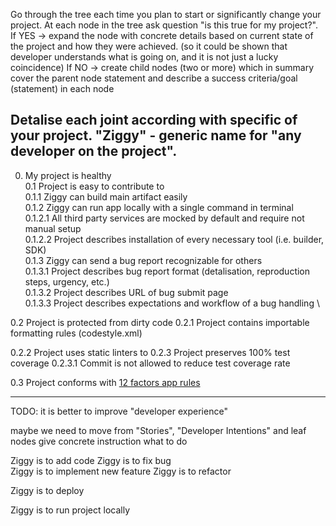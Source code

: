 Go through the tree each time you plan to start or significantly change your project.
At each node in the tree ask question "is this true for my project?".
If YES -> expand the node with concrete details based on current state of the project and how they were achieved.
          (so it could be shown that developer understands what is going on, and it is not just a lucky coincidence)
If NO -> create child nodes (two or more) which in summary cover the parent node statement
            and describe a success criteria/goal (statement) in each node

Detalise each joint according with specific of your project.
"Ziggy" - generic name for "any developer on the project".
---

0. My project is healthy \
0.1 Project is easy to contribute to \
0.1.1 Ziggy can build main artifact easily \
0.1.2 Ziggy can run app locally with a single command in terminal \
0.1.2.1 All third party services are mocked by default and require not manual setup \
0.1.2.2 Project describes installation of every necessary tool (i.e. builder, SDK) \
0.1.3 Ziggy can send a bug report recognizable for others \
0.1.3.1 Project describes bug report format (detalisation, reproduction steps, urgency, etc.) \
0.1.3.2 Project describes URL of bug submit page \
0.1.3.3 Project describes expectations and workflow of a bug handling \


0.2 Project is protected from dirty code
0.2.1 Project contains importable formatting rules (codestyle.xml)

0.2.2 Project uses static linters to 
0.2.3 Project preserves 100% test coverage
0.2.3.1 Commit is not allowed to reduce test coverage rate
 

0.3 Project conforms with [12 factors app rules](https://12factor.net)

-----------------------------------

TODO:
  it is better to improve "developer experience"
   
  maybe we need to move from "Stories", "Developer Intentions"
  and leaf nodes give concrete instruction what to do
 
  Ziggy is to add code
     Ziggy is to fix bug     
     Ziggy is to implement new feature
     Ziggy is to refactor
       
  Ziggy is to deploy
  
  Ziggy is to run project locally
